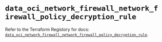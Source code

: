 # `data_oci_network_firewall_network_firewall_policy_decryption_rule`

Refer to the Terraform Registory for docs: [`data_oci_network_firewall_network_firewall_policy_decryption_rule`](https://registry.terraform.io/providers/oracle/oci/6.18.0/docs/data-sources/network_firewall_network_firewall_policy_decryption_rule).
